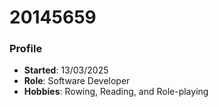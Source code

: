 # 20145659
### Profile
- **Started**: 13/03/2025
- **Role**: Software Developer
- **Hobbies**: Rowing, Reading, and Role-playing
